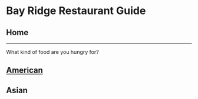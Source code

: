 # Bay Ridge Restaurant Guide
## Home
---
What kind of food are you hungry for?
## [American](american/american.md)
## Asian
